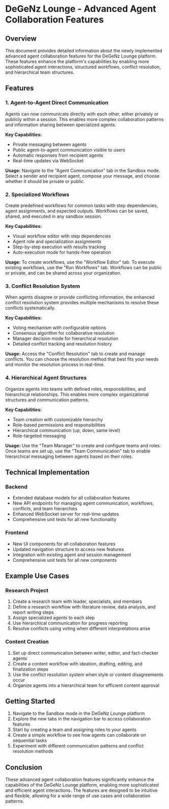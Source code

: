 # DeGeNz Lounge - Advanced Agent Collaboration Features

## Overview
This document provides detailed information about the newly implemented advanced agent collaboration features for the DeGeNz Lounge platform. These features enhance the platform's capabilities by enabling more sophisticated agent interactions, structured workflows, conflict resolution, and hierarchical team structures.

## Features

### 1. Agent-to-Agent Direct Communication
Agents can now communicate directly with each other, either privately or publicly within a session. This enables more complex collaboration patterns and information sharing between specialized agents.

**Key Capabilities:**
- Private messaging between agents
- Public agent-to-agent communication visible to users
- Automatic responses from recipient agents
- Real-time updates via WebSocket

**Usage:**
Navigate to the "Agent Communication" tab in the Sandbox mode. Select a sender and recipient agent, compose your message, and choose whether it should be private or public.

### 2. Specialized Workflows
Create predefined workflows for common tasks with step dependencies, agent assignments, and expected outputs. Workflows can be saved, shared, and executed in any sandbox session.

**Key Capabilities:**
- Visual workflow editor with step dependencies
- Agent role and specialization assignments
- Step-by-step execution with results tracking
- Auto-execution mode for hands-free operation

**Usage:**
To create workflows, use the "Workflow Editor" tab. To execute existing workflows, use the "Run Workflows" tab. Workflows can be public or private, and can be shared across your organization.

### 3. Conflict Resolution System
When agents disagree or provide conflicting information, the enhanced conflict resolution system provides multiple mechanisms to resolve these conflicts systematically.

**Key Capabilities:**
- Voting mechanism with configurable options
- Consensus algorithm for collaborative resolution
- Manager decision mode for hierarchical resolution
- Detailed conflict tracking and resolution history

**Usage:**
Access the "Conflict Resolution" tab to create and manage conflicts. You can choose the resolution method that best fits your needs and monitor the resolution process in real-time.

### 4. Hierarchical Agent Structures
Organize agents into teams with defined roles, responsibilities, and hierarchical relationships. This enables more complex organizational structures and communication patterns.

**Key Capabilities:**
- Team creation with customizable hierarchy
- Role-based permissions and responsibilities
- Hierarchical communication (up, down, same level)
- Role-targeted messaging

**Usage:**
Use the "Team Manager" to create and configure teams and roles. Once teams are set up, use the "Team Communication" tab to enable hierarchical messaging between agents based on their roles.

## Technical Implementation

### Backend
- Extended database models for all collaboration features
- New API endpoints for managing agent communication, workflows, conflicts, and team hierarchies
- Enhanced WebSocket server for real-time updates
- Comprehensive unit tests for all new functionality

### Frontend
- New UI components for all collaboration features
- Updated navigation structure to access new features
- Integration with existing agent and session management
- Comprehensive unit tests for all new components

## Example Use Cases

### Research Project
1. Create a research team with leader, specialists, and members
2. Define a research workflow with literature review, data analysis, and report writing steps
3. Assign specialized agents to each step
4. Use hierarchical communication for progress reporting
5. Resolve conflicts using voting when different interpretations arise

### Content Creation
1. Set up direct communication between writer, editor, and fact-checker agents
2. Create a content workflow with ideation, drafting, editing, and finalization steps
3. Use the conflict resolution system when style or content disagreements occur
4. Organize agents into a hierarchical team for efficient content approval

## Getting Started
1. Navigate to the Sandbox mode in the DeGeNz Lounge platform
2. Explore the new tabs in the navigation bar to access collaboration features
3. Start by creating a team and assigning roles to your agents
4. Create a simple workflow to see how agents can collaborate on sequential tasks
5. Experiment with different communication patterns and conflict resolution methods

## Conclusion
These advanced agent collaboration features significantly enhance the capabilities of the DeGeNz Lounge platform, enabling more sophisticated and efficient agent interactions. The features are designed to be intuitive and flexible, allowing for a wide range of use cases and collaboration patterns.
